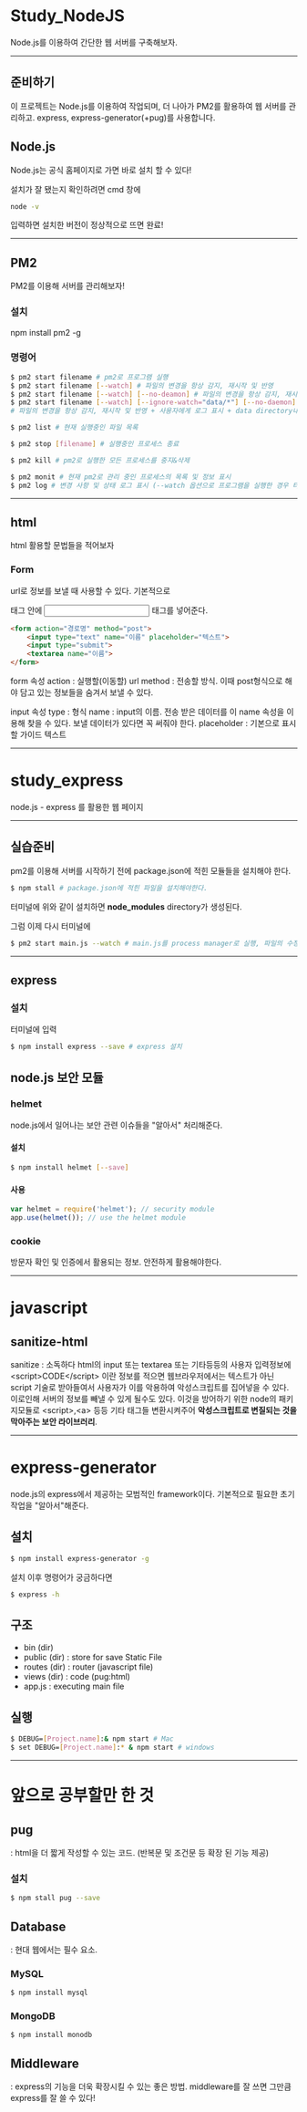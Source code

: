 # Study_NodeJS
Node.js를 이용하여 간단한 웹 서버를 구축해보자.

---
## 준비하기
이 프로젝트는 Node.js를 이용하여 작업되며,
더 나아가 PM2를 활용하여 웹 서버를 관리하고.
express, express-generator(+pug)를 사용합니다.

## Node.js
Node.js는 공식 홈페이지로 가면 바로 설치 할 수 있다!

설치가 잘 됐는지 확인하려면
cmd 창에
```cmd
node -v
```
입력하면 설치한 버전이 정상적으로 뜨면 완료!

---
## PM2
PM2를 이용해 서버를 관리해보자!

### 설치
npm install pm2 -g

### 명령어
```bash
$ pm2 start filename # pm2로 프로그램 실행
$ pm2 start filename [--watch] # 파일의 변경을 항상 감지, 재시작 및 반영
$ pm2 start filename [--watch] [--no-deamon] # 파일의 변경을 항상 감지, 재시작 및 반영 + 사용자에게 로그 표시
$ pm2 start filename [--watch] [--ignore-watch="data/*"] [--no-daemon]
# 파일의 변경을 항상 감지, 재시작 및 반영 + 사용자에게 로그 표시 + data directory내 변경사항 무시

$ pm2 list # 현재 실행중인 파일 목록

$ pm2 stop [filename] # 실행중인 프로세스 종료

$ pm2 kill # pm2로 실행한 모든 프로세스를 중지&삭제

$ pm2 monit # 현재 pm2로 관리 중인 프로세스의 목록 및 정보 표시
$ pm2 log # 변경 사항 및 상태 로그 표시 (--watch 옵션으로 프로그램을 실행한 경우 터미널로 오류목록을 볼 수 없는데, log를 이용해 볼 수 있다.)
```

---

## html
html 활용할 문법들을 적어보자

### Form
url로 정보를 보낼 때 사용할 수 있다.
기본적으로 <form> 태그 안에 <input> 태그를 넣어준다.
```html
<form action="경로명" method="post">
    <input type="text" name="이름" placeholder="텍스트">
    <input type="submit">
    <textarea name="이름">
</form>
```

form 속성
action : 실행할(이동할) url
method : 전송할 방식. 이때 post형식으로 해야 담고 있는 정보들을 숨겨서 보낼 수 있다.

input 속성
type : 형식
name : input의 이름. 전송 받은 데이터를 이 name 속성을 이용해 찾을 수 있다. 보낼 데이터가 있다면 꼭 써줘야 한다.
placeholder : 기본으로 표시할 가이드 텍스트

---


# study_express
node.js - express 를 활용한 웹 페이지

---

## 실습준비
pm2를 이용해 서버를 시작하기 전에 package.json에 적힌 모듈들을 설치해야 한다.
```bash
$ npm stall # package.json에 적힌 파일을 설치해야한다.
```
터미널에 위와 같이 설치하면 **node_modules** directory가 생성된다.

그럼 이제 다시 터미널에

```bash
$ pm2 start main.js --watch # main.js를 process manager로 실행, 파일의 수정 감지 및 반영
```

---

## express
### 설치
터미널에 입력
```bash
$ npm install express --save # express 설치
```

## node.js 보안 모듈
### helmet
node.js에서 일어나는 보안 관련 이슈들을 "알아서" 처리해준다.
#### 설치
```bash
$ npm install helmet [--save]
```
#### 사용
```javascript
var helmet = require('helmet'); // security module
app.use(helmet()); // use the helmet module
```

### cookie
방문자 확인 및 인증에서 활용되는 정보. 안전하게 활용해야한다.

---

# javascript 

## sanitize-html
sanitize : 소독하다
html의 input 또는 textarea 또는 기타등등의 사용자 입력정보에 &lt;script&gt;CODE&lt;/script&gt; 이란 정보를 적으면 웹브라우저에서는 텍스트가 아닌 script 기술로 받아들여서 사용자가 이를 악용하여 악성스크립트를 집어넣을 수 있다.
이로인해 서버의 정보를 빼낼 수 있게 될수도 있다.
이것을 방어하기 위한 node의 패키지모듈로 &lt;script&gt;,&lt;a&gt; 등등 기타 태그들
변환시켜주어 **악성스크립트로 변질되는 것을 막아주는 보안 라이브러리**.

---

# express-generator
node.js의 express에서 제공하는 모범적인 framework이다. 기본적으로 필요한 초기 작업을 "알아서"해준다.

## 설치
```bash
$ npm install express-generator -g
```

설치 이후 명령어가 궁금하다면
```bash
$ express -h
```

## 구조
- bin (dir)
- public (dir) : store for save Static File
- routes (dir) : router (javascript file)
- views (dir) : code (pug:html)
- app.js : executing main file

## 실행
```bash
$ DEBUG=[Project.name]:& npm start # Mac
$ set DEBUG=[Project.name]:* & npm start # windows
```

---

# 앞으로 공부할만 한 것

## pug
: html을 더 짧게 작성할 수 있는 코드. (반복문 및 조건문 등 확장 된 기능 제공)
### 설치
```bash
$ npm stall pug --save
```

## Database
: 현대 웹에서는 필수 요소.
### MySQL
```bash
$ npm install mysql
```
### MongoDB
```bash
$ npm install monodb
```

## Middleware
: express의 기능을 더욱 확장시킬 수 있는 좋은 방법. middleware를 잘 쓰면 그만큼 express를 잘 쓸 수 있다!